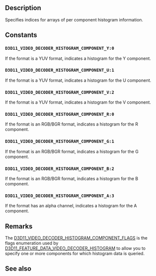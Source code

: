## Description

Specifies indices for arrays of per component histogram information.

## Constants

### `D3D11_VIDEO_DECODER_HISTOGRAM_COMPONENT_Y:0`

If the format is a YUV format, indicates a histogram for the Y component.

### `D3D11_VIDEO_DECODER_HISTOGRAM_COMPONENT_U:1`

If the format is a YUV format, indicates a histogram for the U component.

### `D3D11_VIDEO_DECODER_HISTOGRAM_COMPONENT_V:2`

If the format is a YUV format, indicates a histogram for the V component.

### `D3D11_VIDEO_DECODER_HISTOGRAM_COMPONENT_R:0`

If the format is an RGB/BGR format, indicates a histogram for the R component.

### `D3D11_VIDEO_DECODER_HISTOGRAM_COMPONENT_G:1`

If the format is an RGB/BGR format, indicates a histogram for the G component.

### `D3D11_VIDEO_DECODER_HISTOGRAM_COMPONENT_B:2`

If the format is an RGB/BGR format, indicates a histogram for the B component.

### `D3D11_VIDEO_DECODER_HISTOGRAM_COMPONENT_A:3`

If the format has an alpha channel, indicates a histogram for the A component.

## Remarks

The [D3D11_VIDEO_DECODER_HISTOGRAM_COMPONENT_FLAGS](https://learn.microsoft.com/windows/win32/api/d3d11_4/ne-d3d11_4-d3d11_video_decoder_histogram_component_flags) is the flags enumeration used by [D3D11_FEATURE_DATA_VIDEO_DECODER_HISTOGRAM](https://learn.microsoft.com/windows/win32/api/d3d11_4/ns-d3d11_4-d3d11_feature_data_video_decoder_histogram) to allow you to specify one or more components for which histogram data is queried.

## See also